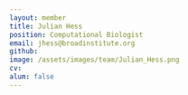 ```yaml
---
layout: member
title: Julian Hess
position: Computational Biologist
email: jhess@broadinstitute.org
github:
image: /assets/images/team/Julian_Hess.png
cv:
alum: false
---
```


